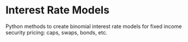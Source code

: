 # Interest Rate Models
Python methods to create binomial interest rate models for fixed income security pricing: caps, swaps, bonds, etc.
